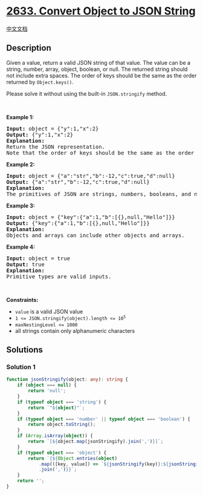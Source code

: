 # [2633. Convert Object to JSON String](https://leetcode.com/problems/convert-object-to-json-string)

[中文文档](./solution/2600-2699/2633.Convert%20Object%20to%20JSON%20String/README.md)

<!-- tags: -->

## Description

<p>Given a value, return a valid JSON string of that value. The value can be a string, number, array, object, boolean, or null.&nbsp;The returned string should not include extra spaces. The order of keys should be the same as the order returned by&nbsp;<code>Object.keys()</code>.</p>

<p>Please solve it without using the built-in <code>JSON.stringify</code> method.</p>

<p>&nbsp;</p>
<p><strong class="example">Example 1:</strong></p>

<pre>
<strong>Input:</strong> object = {&quot;y&quot;:1,&quot;x&quot;:2}
<strong>Output:</strong> {&quot;y&quot;:1,&quot;x&quot;:2}
<strong>Explanation:</strong> 
Return the JSON representation.
Note that the order of keys should be the same as the order returned by Object.keys().</pre>

<p><strong class="example">Example 2:</strong></p>

<pre>
<strong>Input:</strong> object = {&quot;a&quot;:&quot;str&quot;,&quot;b&quot;:-12,&quot;c&quot;:true,&quot;d&quot;:null}
<strong>Output:</strong> {&quot;a&quot;:&quot;str&quot;,&quot;b&quot;:-12,&quot;c&quot;:true,&quot;d&quot;:null}
<strong>Explanation:</strong>
The primitives of JSON are strings, numbers, booleans, and null.
</pre>

<p><strong class="example">Example 3:</strong></p>

<pre>
<strong>Input:</strong> object = {&quot;key&quot;:{&quot;a&quot;:1,&quot;b&quot;:[{},null,&quot;Hello&quot;]}}
<strong>Output:</strong> {&quot;key&quot;:{&quot;a&quot;:1,&quot;b&quot;:[{},null,&quot;Hello&quot;]}}
<strong>Explanation:</strong>
Objects and arrays can include other objects and arrays.
</pre>

<p><strong class="example">Example 4:</strong></p>

<pre>
<strong>Input:</strong> object = true
<strong>Output:</strong> true
<strong>Explanation:</strong>
Primitive types are valid inputs.</pre>

<p>&nbsp;</p>
<p><strong>Constraints:</strong></p>

<ul>
	<li><code>value</code> is a valid JSON value</li>
	<li><code>1 &lt;= JSON.stringify(object).length &lt;= 10<sup>5</sup></code></li>
	<li><code>maxNestingLevel &lt;= 1000</code></li>
	<li>all strings contain only alphanumeric characters</li>
</ul>

## Solutions

### Solution 1

<!-- tabs:start -->

```ts
function jsonStringify(object: any): string {
    if (object === null) {
        return 'null';
    }
    if (typeof object === 'string') {
        return `"${object}"`;
    }
    if (typeof object === 'number' || typeof object === 'boolean') {
        return object.toString();
    }
    if (Array.isArray(object)) {
        return `[${object.map(jsonStringify).join(',')}]`;
    }
    if (typeof object === 'object') {
        return `{${Object.entries(object)
            .map(([key, value]) => `${jsonStringify(key)}:${jsonStringify(value)}`)
            .join(',')}}`;
    }
    return '';
}
```

<!-- tabs:end -->

<!-- end -->
